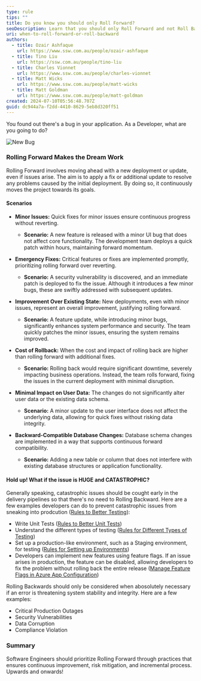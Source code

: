 ```yaml
---
type: rule
tips: ""
title: Do you know you should only Roll Forward?
seoDescription: Learn that you should only Roll Forward and not Roll Backward.
uri: when-to-roll-forward-or-roll-backward
authors:
  - title: Ozair Ashfaque
    url: https://www.ssw.com.au/people/ozair-ashfaque
  - title: Tino Liu
    url: https://ssw.com.au/people/tino-liu
  - title: Charles Vionnet
    url: https://www.ssw.com.au/people/charles-vionnet
  - title: Matt Wicks
    url: https://www.ssw.com.au/people/matt-wicks
  - title: Matt Goldman
    url: https://www.ssw.com.au/people/matt-goldman
created: 2024-07-10T05:56:48.707Z
guid: dc944a7a-f2dd-4410-8629-5eb8d320ff51
---
```

You found out there's a bug in your application. As a Developer, what are you going to do?

![New Bug](https://imgs.xkcd.com/comics/new_bug.png)

### Rolling Forward Makes the Dream Work

Rolling Forward involves moving ahead with a new deployment or update, even if issues arise. The aim is to apply a fix or additional update to resolve any problems caused by the initial deployment. By doing so, it continuously moves the project towards its goals.

#### Scenarios

- **Minor Issues:** Quick fixes for minor issues ensure continuous progress without reverting.
  - **Scenario:** A new feature is released with a minor UI bug that does not affect core functionality. The development team deploys a quick patch within hours, maintaining forward momentum.

- **Emergency Fixes:** Critical features or fixes are implemented promptly, prioritizing rolling forward over reverting.
  - **Scenario:** A security vulnerability is discovered, and an immediate patch is deployed to fix the issue. Although it introduces a few minor bugs, these are swiftly addressed with subsequent updates.

- **Improvement Over Existing State:** New deployments, even with minor issues, represent an overall improvement, justifying rolling forward.
  - **Scenario:** A feature update, while introducing minor bugs, significantly enhances system performance and security. The team quickly patches the minor issues, ensuring the system remains improved.

- **Cost of Rollback:** When the cost and impact of rolling back are higher than rolling forward with additional fixes.
  - **Scenario:** Rolling back would require significant downtime, severely impacting business operations. Instead, the team rolls forward, fixing the issues in the current deployment with minimal disruption.

- **Minimal Impact on User Data:** The changes do not significantly alter user data or the existing data schema.
  - **Scenario:** A minor update to the user interface does not affect the underlying data, allowing for quick fixes without risking data integrity.

- **Backward-Compatible Database Changes:** Database schema changes are implemented in a way that supports continuous forward compatibility.
  - **Scenario:** Adding a new table or column that does not interfere with existing database structures or application functionality.
 
#### Hold up! What if the issue is HUGE and CATASTROPHIC?

Generally speaking, catastrophic issues should be cought early in the delivery pipelines so that there's no need to Rolling Backward. Here are a few examples developers can do to prevent catastrophic issues from sneaking into prodcution ([Rules to Better Testing](https://www.ssw.com.au/rules/rules-to-better-testing/#3-integration-testing)):

- Write Unit Tests ([Rules to Better Unit Tests](https://www.ssw.com.au/rules/rules-to-better-unit-tests/))
- Understand the different types of testing ([Rules for Different Types of Testing](https://www.ssw.com.au/rules/different-types-of-testing/))
- Set up a production-like environment, such as a Staging environment, for testing ([Rules for Setting up Environments](https://www.ssw.com.au/rules/do-you-know-which-environments-you-need-to-provision-when-starting-a-new-project/))
- Developers can implement new features using feature flags. If an issue arises in production, the feature can be disabled, allowing developers to fix the problem without rolling back the entire release ([Manage Feature Flags in Azure App Configuration](https://learn.microsoft.com/en-us/azure/azure-app-configuration/manage-feature-flags?tabs=azure-portal))

Rolling Backwards should only be considered when abosolutely necessary if an error is threatening system stability and integrity.
Here are a few examples:

- Critical Production Outages
- Security Vulnerabilities
- Data Corruption
- Compliance Violation

### Summary
Software Engineers should prioritize Rolling Forward through practices that ensures continuous improvement, risk mitigation, and incremental process. Upwards and onwards!
